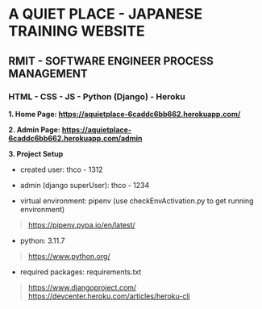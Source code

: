 # A QUIET PLACE - JAPANESE TRAINING WEBSITE
## RMIT - SOFTWARE ENGINEER PROCESS MANAGEMENT
### HTML - CSS - JS - Python (Django) - Heroku

**1. Home Page: https://aquietplace-6caddc6bb662.herokuapp.com/**

**2. Admin Page: https://aquietplace-6caddc6bb662.herokuapp.com/admin**

**3. Project Setup**

- created user: thco - 1312

- admin (django superUser): thco - 1234

- virtual environment: pipenv (use checkEnvActivation.py to get running environment)

> https://pipenv.pypa.io/en/latest/

- python: 3.11.7

> https://www.python.org/

- required packages: requirements.txt

> https://www.djangoproject.com/
> https://devcenter.heroku.com/articles/heroku-cli
